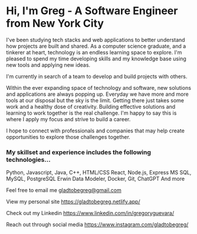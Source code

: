 # Hi, I'm Greg - A Software Engineer from New York City

I've been studying tech stacks and web applications to better understand how projects are built and shared. As a computer science graduate, and a tinkerer at heart, technology is an endless learning space to explore. I'm pleased to spend my time developing skills and my knowledge base using new tools and applying new ideas.

I'm currently in search of a team to develop and build projects with others.

Within the ever expanding space of technology and software, new solutions and applications are always popping up. Everyday we have more and more tools at our disposal but the sky is the limit. Getting there just takes some work and a healthy dose of creativity. Building effective solutions and learning to work together is the real challenge. I'm happy to say this is where I apply my focus and strive to build a career.

I hope to connect with professionals and companies that may help create opportunities to explore those challenges together.

### My skillset and experience includes the following technologies...

Python, Javascript, Java, C++, HTML/CSS
React, Node.js, Express
MS SQL, MySQL, PostgreSQL
Erwin Data Modeler, Docker, Git, ChatGPT
And more

Feel free to email me
gladtobegreg@gmail.com

View my personal site
https://gladtobegreg.netlify.app/

Check out my Linkedin
https://www.linkedin.com/in/gregoryguevara/

Reach out through social media
https://www.instagram.com/gladtobegreg/
